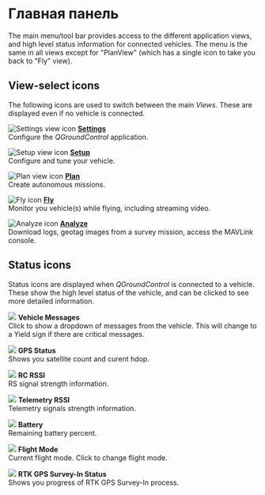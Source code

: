 # Главная панель

The main menu/tool bar provides access to the different application views, and high level status information for connected vehicles. The menu is the same in all views except for "PlanView" (which has a single icon to take you back to "Fly" view).

## View-select icons

The following icons are used to switch between the main *Views*. These are displayed even if no vehicle is connected.

![Settings view icon](../../assets/toolbar/toolbar_view_select_settings.jpg) **[Settings](../SettingsView/SettingsView.md)** <br />Configure the *QGroundControl* application.

![Setup view icon](../../assets/toolbar/toolbar_view_select_setup.jpg) **[Setup](../SetupView/SetupView.md)** <br />Configure and tune your vehicle.

![Plan view icon](../../assets/toolbar/toolbar_view_select_plan.jpg) **[Plan](../PlanView/PlanView.md)** <br />Create autonomous missions.

![Fly icon](../../assets/toolbar/toolbar_view_select_fly.jpg) **[Fly](../FlyView/FlyView.md)** <br />Monitor you vehicle(s) while flying, including streaming video.

![Analyze icon](../../assets/toolbar/toolbar_view_select_analyse.jpg) **[Analyze](../analyze_view/README.md)** <br />Download logs, geotag images from a survey mission, access the MAVLink console.

## Status icons

Status icons are displayed when *QGroundControl* is connected to a vehicle. These show the high level status of the vehicle, and can be clicked to see more detailed information.

![](../../assets/toolbar/toolbar_status_message.jpg) **Vehicle Messages** <br />Click to show a dropdown of messages from the vehicle. This will change to a Yield sign if there are critical messages.

![](../../assets/toolbar/toolbar_status_gps.jpg) **GPS Status** <br />Shows you satellite count and curent hdop.

![](../../assets/toolbar/toolbar_status_rc.jpg) **RC RSSI** <br />RS signal strength information.

![](../../assets/toolbar/toolbar_status_telemetry.jpg) **Telemetry RSSI** <br />Telemetry signals strength information.

![](../../assets/toolbar/toolbar_status_battery.jpg) **Battery** <br />Remaining battery percent.

![](../../assets/toolbar/toolbar_status_flight_mode.jpg) **Flight Mode** <br />Current flight mode. Click to change flight mode.

![](../../assets/toolbar/toolbar_status_rtk_gps.jpg) **RTK GPS Survey-In Status** <br />Shows you progress of RTK GPS Survey-In process.